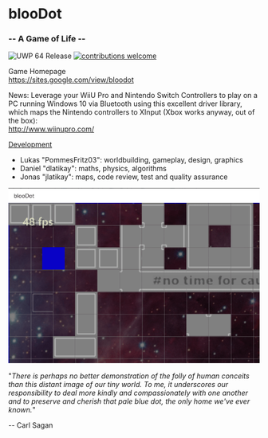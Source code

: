 # blooDot
### -- A Game of Life --  

![UWP 64 Release](https://github.com/dlatikaynen/blooDot/workflows/UWP%2064%20Release/badge.svg)  [![contributions welcome](https://img.shields.io/badge/contributions-welcome-brightgreen.svg?style=flat)](https://github.com/dlatikaynen/blooDot/issues)

Game Homepage    
https://sites.google.com/view/bloodot    

News: Leverage your WiiU Pro and Nintendo Switch Controllers to play on a PC running Windows 10 via Bluetooth using this excellent driver library, which maps the Nintendo controllers to XInput (Xbox works anyway, out of the box):    
http://www.wiinupro.com/

[Development](#readme)

 - Lukas "PommesFritz03": worldbuilding, gameplay, design, graphics
 - Daniel "dlatikay": maths, physics, algorithms
 - Jonas "jlatikay": maps, code review, test and quality assurance

![](https://raw.githubusercontent.com/dlatikaynen/blooDot/master/bloodot.png)

"*There is perhaps no better demonstration of the folly of human conceits than this distant image of our tiny world. To me, it underscores our responsibility to deal more kindly and compassionately with one another and to preserve and cherish that pale blue dot, the only home we've ever known.*"

-- Carl Sagan
